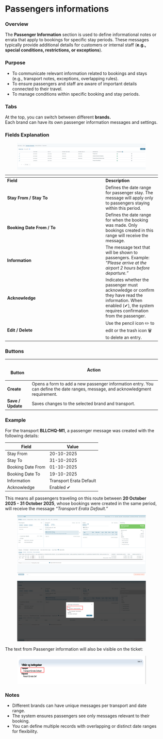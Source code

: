 # Passengers informations

### **Overview**

The **Passenger Information** section is used to define informational notes or errata that apply to bookings for specific stay periods. These messages typically provide additional details for customers or internal staff (**e.g., special conditions, restrictions, or exceptions**).

### **Purpose**

* To communicate relevant information related to bookings and stays (e.g., transport notes, exceptions, overlapping rules).
* To ensure passengers and staff are aware of important details connected to their travel.
* To manage conditions within specific booking and stay periods.

### **Tabs**

At the top, you can switch between different **brands.**\
Each brand can have its own passenger information messages and settings.

### **Fields Explanation**

<figure><img src="../../.gitbook/assets/image (399).png" alt=""><figcaption></figcaption></figure>

<table data-header-hidden><thead><tr><th width="310.25"></th><th></th></tr></thead><tbody><tr><td><strong>Field</strong></td><td><strong>Description</strong></td></tr><tr><td><strong>Stay From / Stay To</strong></td><td>Defines the date range for passenger stay. The message will apply only to passengers staying within this period.</td></tr><tr><td><strong>Booking Date From / To</strong></td><td>Defines the date range for when the booking was made. Only bookings created in this range will receive the message.              </td></tr><tr><td><strong>Information</strong></td><td>The message text that will be shown to passengers. Example: <em>“Please arrive at the airport 2 hours before departure.”</em></td></tr><tr><td><strong>Acknowledge</strong></td><td>Indicates whether the passenger must acknowledge or confirm they have read the information. When enabled (✔), the system requires confirmation from the passenger.</td></tr><tr><td><strong>Edit / Delete</strong></td><td>Use the pencil icon ✏️ to edit or the trash icon 🗑️ to delete an entry.</td></tr></tbody></table>

### **Buttons**

| <p><br><strong>Button</strong></p> | **Action**                                                                                                                      |
| ---------------------------------- | ------------------------------------------------------------------------------------------------------------------------------- |
| **Create**                         | Opens a form to add a new passenger information entry. You can define the date ranges, message, and acknowledgment requirement. |
| **Save / Update**                  | Saves changes to the selected brand and transport.                                                                              |

### **Example**

For the transport **BLLCHQ-M1**, a passenger message was created with the following details:

| **Field**         | **Value**               |
| ----------------- | ----------------------- |
| Stay From         | 20-10-2025              |
| Stay To           | 31-10-2025              |
| Booking Date From | 01-10-2025              |
| Booking Date To   | 19-10-2025              |
| Information       | Transport Erata Default |
| Acknowledge       | Enabled ✔               |

This means all passengers traveling on this route between **20 October 2025 - 31 October 2025**, whose bookings were created in the same period, will receive the message _“Transport Erata Default.”_

<figure><img src="../../.gitbook/assets/image (1) (1) (1) (1) (1).png" alt=""><figcaption></figcaption></figure>

<figure><img src="../../.gitbook/assets/image (3) (1) (1) (1).png" alt=""><figcaption></figcaption></figure>

The text from Passenger information will also be visible on the ticket:

<figure><img src="../../.gitbook/assets/image (2) (1) (1) (1) (1).png" alt=""><figcaption></figcaption></figure>

### **Notes**

* Different brands can have unique messages per transport and date range.
* The system ensures passengers see only messages relevant to their booking.
* You can define multiple records with overlapping or distinct date ranges for flexibility.
